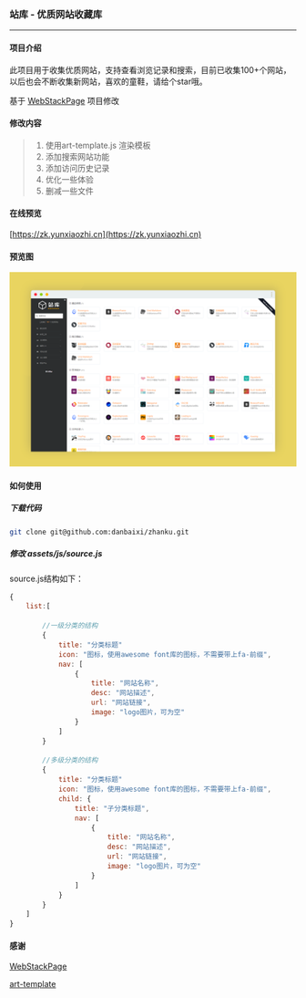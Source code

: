 ### 站库 - 优质网站收藏库

------

#### 项目介绍

此项目用于收集优质网站，支持查看浏览记录和搜索，目前已收集100+个网站，以后也会不断收集新网站，喜欢的童鞋，请给个star哦。

基于 [WebStackPage](https://github.com/WebStackPage/WebStackPage.github.io) 项目修改

#### 修改内容
> 1. 使用art-template.js 渲染模板
> 2. 添加搜索网站功能
> 3. 添加访问历史记录
> 4. 优化一些体验
> 5. 删减一些文件

#### 在线预览
[https://zk.yunxiaozhi.cn](https://zk.yunxiaozhi.cn)

#### 预览图
![预览图](/assets/images/screenshot.png)

#### 如何使用


##### 下载代码
``` bash
git clone git@github.com:danbaixi/zhanku.git
```
##### 修改 assets/js/source.js
source.js结构如下：

``` js
{
    list:[

        //一级分类的结构
        {
            title: "分类标题"
            icon: "图标，使用awesome font库的图标，不需要带上fa-前缀",
            nav: [
                {
                    title: "网站名称",
                    desc: "网站描述",
                    url: "网站链接",
                    image: "logo图片，可为空"
                }
            ]
        }

        //多级分类的结构
        {
            title: "分类标题"
            icon: "图标，使用awesome font库的图标，不需要带上fa-前缀",
            child: {
                title: "子分类标题",
                nav: [
                    {
                        title: "网站名称",
                        desc: "网站描述",
                        url: "网站链接",
                        image: "logo图片，可为空"
                    }
                ]
            }
        }
    ]
}
```

#### 感谢
<a href="https://github.com/WebStackPage/WebStackPage.github.io" target="_blank">WebStackPage</a>

<a href="https://github.com/aui/art-template" target="_blank">art-template</a>